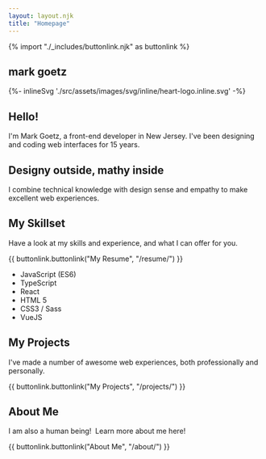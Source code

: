 ```yaml
---
layout: layout.njk
title: "Homepage"
---
```

{% import "./_includes/buttonlink.njk" as buttonlink %}

<section class="tier tier-centered tier-lightbackground tier-diagonalbackground">
    <div class="grid grid-2colresponsive grid-small">
        <div class="mix-centered">
            <h1 class="heading heading-1 heading-primary">
                mark goetz
            </h1>
            {%- inlineSvg './src/assets/images/svg/inline/heart-logo.inline.svg' -%}
        </div>
        <div class="container">
            <h2 class="heading heading-2 heading-primary">
                Hello!
            </h2>
            <div class="spacer"></div>
            <p class="txt">
                I'm Mark Goetz, a front-end developer in New Jersey.  I've been designing and coding web interfaces for 15 years.
            </p>
            <div class="spacer"></div>
            <div class="spacer"></div>
            <h2 class="heading heading-2 heading-primary">
                Designy outside, mathy inside
            </h2>
            <div class="spacer"></div>
            <p class="txt">
                I combine technical knowledge with design sense and empathy to make excellent web experiences.
            </p>
        </div>
    </div>
</section>

<section class="tier tier-centered tier-darkbackground">
    <div class="grid grid-2colresponsive grid-small">
        <div class="vlist vlist-small">
            <h2 class="heading heading-2 heading-secondary">My Skillset</h2>
            <p class="txt">Have a look at my skills and experience, and what I can offer for you.</p>
            <div class="mix-centered">
                {{ buttonlink.buttonlink("My Resume", "/resume/") }}
            </div>
        </div>
        <div>
            <ul class="bulletlist">
                <li class="txt">JavaScript (ES6)</li>
                <li class="txt">TypeScript</li>
                <li class="txt">React</li>
                <li class="txt">HTML 5</li>
                <li class="txt">CSS3 / Sass</li>
                <li class="txt">VueJS</li>
            </ul>
        </div>
    </div>
</section>

<section class="tier tier-centered tier-lightbackground">
    <div class="vlist vlist-small">
        <h2 class="heading heading-2 heading-secondary">My Projects</h2>
        <p class="txt">I've made a number of awesome web experiences, both professionally and personally.</p>
        <ul class="grid grid-small grid-2colresponsive">
        </ul>
        <div class="mix-centered">
            {{ buttonlink.buttonlink("My Projects", "/projects/") }}
        </div>
    </div>
</section>

<section class="tier tier-darkbackground">
    <div class="vlist vlist-small">
        <h2 class="heading heading-2 heading-secondary">About Me</h2>
        <p class="txt">I am also a human being! &nbsp;Learn more about me here!</p>
        <div class="mix-centered">
            {{ buttonlink.buttonlink("About Me", "/about/") }}
        </div>
    </div>
</section>
